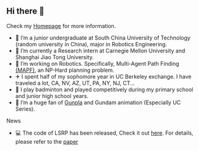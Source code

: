## Hi there 👋

Check my [Homepage](https://shuaizhou302.github.io/) for more information.
- 🏫 I’m a junior undergraduate at South China University of Technology (random university in China), major in Robotics Engineering.
- 💼 I’m currently a Research intern at Carnegie Mellon University and Shanghai Jiao Tong University.
- 🤖 I’m working on Robotics. Specifically, Multi-Agent Path Finding [(MAPF)](https://en.wikipedia.org/wiki/Multi-agent_pathfinding), an NP-Hard planning problem.
- ✈ I spent half of my sophomore year in UC Berkeley exchange. I have traveled a lot, CA, NV, AZ, UT, PA, NY, NJ, CT...
- 🏸 I play badminton and played competitively during my primary school and junior high school years.
- 🤔 I’m a huge fan of [Gunpla](https://en.wikipedia.org/wiki/Gunpla) and Gundam animation (Especially UC Series).


News
- 💻 The code of LSRP has been released, Check it out [here](https://github.com/rap-lab-org/public_LSRP). For details, please refer to the [paper](https://doi.org/10.1609/aaai.v39i14.33618) 
<!--
**ShuaiZhou302/ShuaiZhou302** is a ✨ _special_ ✨ repository because its `README.md` (this file) appears on your GitHub profile.

Here are some ideas to get you started:

- 🔭 I’m currently working on Multi-Agent Path Finding [(MAPF)](https://en.wikipedia.org/wiki/Multi-agent_pathfinding) and its variants. 
- 🌱 I’m currently learning ...
- 👯 I’m looking to collaborate on ...
- 🤔 I’m looking for help with ...
- 💬 Ask me about ...
- 📫 How to reach me: ...
- 😄 Pronouns: ...
- ⚡ Fun fact: ...
-->
